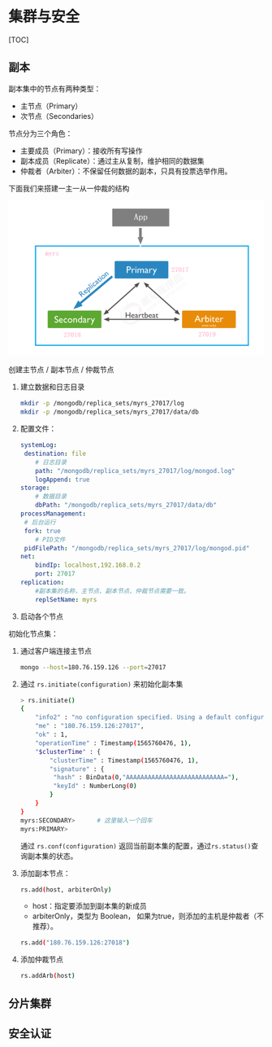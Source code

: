 # 集群与安全

[TOC]

## 副本

副本集中的节点有两种类型：

- 主节点（Primary）
- 次节点（Secondaries）

节点分为三个角色：

- 主要成员（Primary）：接收所有写操作
- 副本成员（Replicate）：通过主从复制，维护相同的数据集
- 仲裁者（Arbiter）：不保留任何数据的副本，只具有投票选举作用。



下面我们来搭建一主一从一仲裁的结构

![image-20240320000021422](assets/image-20240320000021422.png)



创建主节点 / 副本节点 / 仲裁节点

1. 建立数据和日志目录

   ~~~bash
   mkdir -p /mongodb/replica_sets/myrs_27017/log
   mkdir -p /mongodb/replica_sets/myrs_27017/data/db
   ~~~

2. 配置文件：

   ~~~yaml
   systemLog:
   	destination: file
       # 日志目录
       path: "/mongodb/replica_sets/myrs_27017/log/mongod.log"
       logAppend: true
   storage:	
       # 数据目录
       dbPath: "/mongodb/replica_sets/myrs_27017/data/db"
   processManagement:
   	# 后台运行
   	fork: true
       # PID文件
   	pidFilePath: "/mongodb/replica_sets/myrs_27017/log/mongod.pid"  
   net:
       bindIp: localhost,192.168.0.2
       port: 27017
   replication:
       #副本集的名称，主节点、副本节点、仲裁节点需要一致。
       replSetName: myrs
   ~~~

3. 启动各个节点



初始化节点集：

1. 通过客户端连接主节点

   ~~~bash
   mongo --host=180.76.159.126 --port=27017
   ~~~

2. 通过 `rs.initiate(configuration)` 来初始化副本集

   ~~~bash
   > rs.initiate()
   {
       "info2" : "no configuration specified. Using a default configuration forthe set",
       "me" : "180.76.159.126:27017",
       "ok" : 1,
       "operationTime" : Timestamp(1565760476, 1),
       "$clusterTime" : {
           "clusterTime" : Timestamp(1565760476, 1),
           "signature" : {
           	"hash" : BinData(0,"AAAAAAAAAAAAAAAAAAAAAAAAAAA="),
           	"keyId" : NumberLong(0)
           }
       }
   }
   myrs:SECONDARY>		# 这里输入一个回车
   myrs:PRIMARY>
   ~~~

   通过 `rs.conf(configuration)` 返回当前副本集的配置，通过`rs.status()`查询副本集的状态。

3. 添加副本节点：

   ~~~bash
   rs.add(host, arbiterOnly)
   ~~~

   - host：指定要添加到副本集的新成员
   - arbiterOnly，类型为 Boolean， 如果为true，则添加的主机是仲裁者（不推荐）。

   ~~~bash
   rs.add("180.76.159.126:27018")
   ~~~

4. 添加仲裁节点

   ~~~bash
   rs.addArb(host)
   ~~~





## 分片集群



## 安全认证

